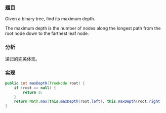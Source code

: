 ### 题目

Given a binary tree, find its maximum depth.

The maximum depth is the number of nodes along the longest path from the root node down to the farthest leaf node.

### 分析

递归的完美体现。

### 实现

```java
public int maxDepth(TreeNode root) {
    if (root == null) {
        return 0;
    }
    return Math.max(this.maxDepth(root.left), this.maxDepth(root.right)) + 1;
}
```